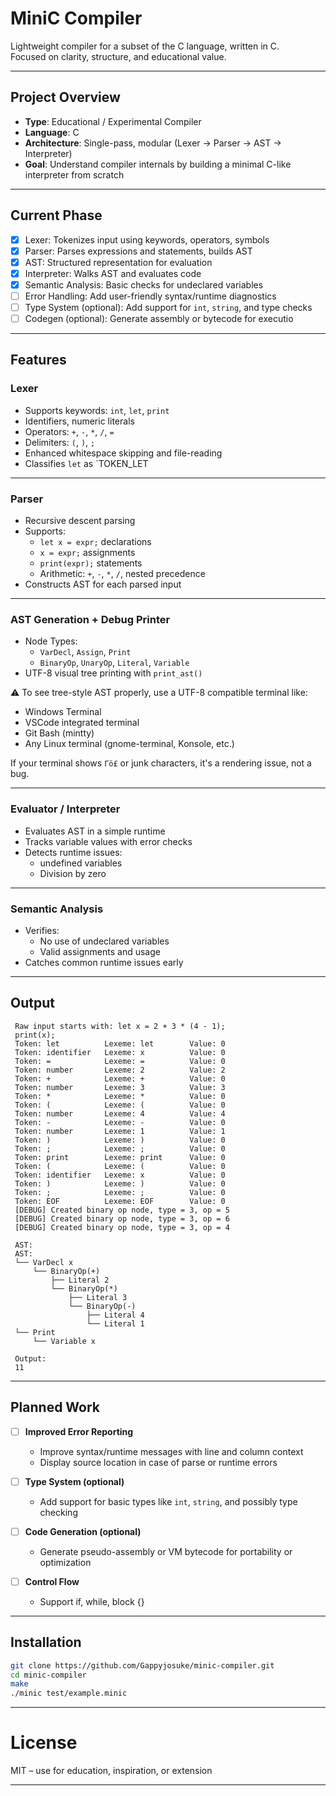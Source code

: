 # MiniC Compiler

Lightweight compiler for a subset of the C language, written in C.  
Focused on clarity, structure, and educational value.

---

## Project Overview

- **Type**: Educational / Experimental Compiler
- **Language**: C
- **Architecture**: Single-pass, modular (Lexer → Parser → AST → Interpreter)
- **Goal**: Understand compiler internals by building a minimal C-like interpreter from scratch

---

## Current Phase

- [x] Lexer: Tokenizes input using keywords, operators, symbols  
- [x] Parser: Parses expressions and statements, builds AST  
- [x] AST: Structured representation for evaluation
- [x] Interpreter: Walks AST and evaluates code
- [x] Semantic Analysis: Basic checks for undeclared variables  
- [ ] Error Handling: Add user-friendly syntax/runtime diagnostics  
- [ ] Type System (optional): Add support for `int`, `string`, and type checks  
- [ ] Codegen (optional): Generate assembly or bytecode for executio

---

## Features

### Lexer
  - Supports keywords: `int`, `let`, `print`
  - Identifiers, numeric literals
  - Operators: `+`, `-`, `*`, `/`, `=`
  - Delimiters: `(`, `)`, `;`
  - Enhanced whitespace skipping and file-reading
  - Classifies `let` as `TOKEN_LET

---

### Parser
  - Recursive descent parsing
  - Supports:
    - `let x = expr;` declarations
    - `x = expr;` assignments
    - `print(expr);` statements
    - Arithmetic: `+`, `-`, `*`, `/`, nested precedence
  - Constructs AST for each parsed input

---

### AST Generation + Debug Printer
  - Node Types:
    - `VarDecl`, `Assign`, `Print`
    - `BinaryOp`, `UnaryOp`, `Literal`, `Variable`
  -  UTF-8 visual tree printing with `print_ast()`

⚠️ To see tree-style AST properly, use a UTF-8 compatible terminal like:
- Windows Terminal
- VSCode integrated terminal
- Git Bash (mintty)
- Any Linux terminal (gnome-terminal, Konsole, etc.)

If your terminal shows `Γö£` or junk characters, it's a rendering issue, not a bug.

---

### Evaluator / Interpreter
- Evaluates AST in a simple runtime
- Tracks variable values with error checks
- Detects runtime issues:
  - undefined variables
  - Division by zero

---

### Semantic Analysis

- Verifies:
  - No use of undeclared variables
  - Valid assignments and usage
- Catches common runtime issues early

---

## Output
```text
 Raw input starts with: let x = 2 + 3 * (4 - 1);
 print(x);
 Token: let          Lexeme: let        Value: 0
 Token: identifier   Lexeme: x          Value: 0
 Token: =            Lexeme: =          Value: 0
 Token: number       Lexeme: 2          Value: 2
 Token: +            Lexeme: +          Value: 0
 Token: number       Lexeme: 3          Value: 3
 Token: *            Lexeme: *          Value: 0
 Token: (            Lexeme: (          Value: 0
 Token: number       Lexeme: 4          Value: 4
 Token: -            Lexeme: -          Value: 0
 Token: number       Lexeme: 1          Value: 1
 Token: )            Lexeme: )          Value: 0
 Token: ;            Lexeme: ;          Value: 0
 Token: print        Lexeme: print      Value: 0
 Token: (            Lexeme: (          Value: 0
 Token: identifier   Lexeme: x          Value: 0
 Token: )            Lexeme: )          Value: 0
 Token: ;            Lexeme: ;          Value: 0
 Token: EOF          Lexeme: EOF        Value: 0
 [DEBUG] Created binary op node, type = 3, op = 5
 [DEBUG] Created binary op node, type = 3, op = 6
 [DEBUG] Created binary op node, type = 3, op = 4
 
 AST:
 AST:
 └── VarDecl x
     └── BinaryOp(+)
         ├── Literal 2
         └── BinaryOp(*)
             ├── Literal 3
             └── BinaryOp(-)
                 ├── Literal 4
                 └── Literal 1
 └── Print
     └── Variable x

 Output:
 11
```

---

## Planned  Work

- [ ] **Improved Error Reporting**
  - Improve syntax/runtime messages with line and column context
  - Display source location in case of parse or runtime errors

- [ ] **Type System (optional)**  
  - Add support for basic types like `int`, `string`, and possibly type checking

- [ ] **Code Generation (optional)**  
  - Generate pseudo-assembly or VM bytecode for portability or optimization

- [ ] **Control Flow**  
  - Support if, while, block {}

---

## Installation

```bash
git clone https://github.com/Gappyjosuke/minic-compiler.git
cd minic-compiler
make
./minic test/example.minic
```
---
# License
MIT – use for education, inspiration, or extension

---